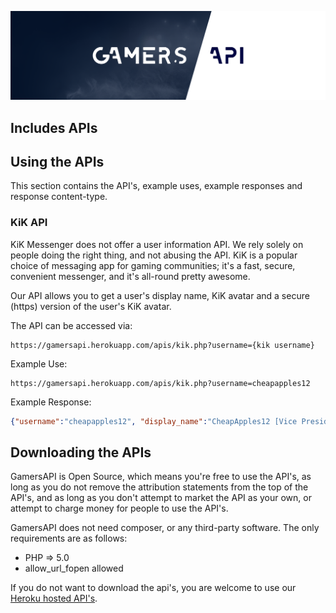 ![header.png](https://github.com/CheapApples12/GamersAPI/raw/master/github_assets/header.png)


## Includes APIs



## Using the APIs
This section contains the API's, example uses, example responses and response content-type.

### KiK API
KiK Messenger does not offer a user information API. We rely solely on people doing the right thing, and not abusing the API. KiK is a popular choice of messaging app for gaming communities; it's a fast, secure, convenient messenger, and it's all-round pretty awesome.

Our API allows you to get a user's display name, KiK avatar and a secure (https) version of the user's KiK avatar.

The API can be accessed via:
```
https://gamersapi.herokuapp.com/apis/kik.php?username={kik username}
```

Example Use:
```
https://gamersapi.herokuapp.com/apis/kik.php?username=cheapapples12
```

Example Response:
```json
{"username":"cheapapples12", "display_name":"CheapApples12 [Vice President]", "avatar":"http://profilepics.kik.com/Fh8jwxDfbzVwNOSFTN67fDmPGn4/orig.jpg", "avatar_ssl":"https://gamersapi.herokuapp.com/apis/kik_https.php?username=cheapapples12"}
```


## Downloading the APIs
GamersAPI is Open Source, which means you're free to use the API's, as long as you do not remove the attribution statements from the top of the API's, and as long as you don't attempt to market the API as your own, or attempt to charge money for people to use the API's.

GamersAPI does not need composer, or any third-party software. The only requirements are as follows:

 - PHP => 5.0
 - allow_url_fopen allowed

If you do not want to download the api's, you are welcome to use our [Heroku hosted API's](#using-the-apis).